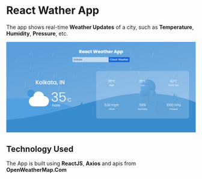 # React Wather App

The app shows real-time **Weather Updates** of a city, such as **Temperature**, **Humidity**, **Pressure**, etc. 

![Alt text](./app%20banner.png?raw=true "React Weather App Preview")

## Technology Used 

The App is built using **ReactJS**, **Axios** and apis from **OpenWeatherMap.Com**
